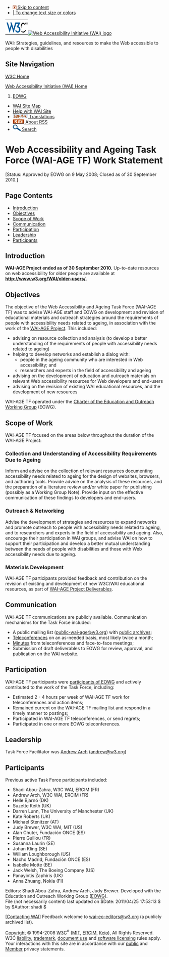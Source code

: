 -   [![](/Icons/downinpage.png) Skip to content](#main)
-   [| To change text size or colors](/WAI/changedesign.html)

[<img src="/Icons/w3c_home" alt="W3C logo" width="72" height="48" />](http://www.w3.org/ "W3C Home")[<img src="/WAI/images/wai-temp.gif" alt="Web Accessibility Initiative (WAI) logo" height="48" />](http://www.w3.org/WAI/ "WAI Home")

WAI: Strategies, guidelines, and resources to make the Web accessible to people with disabilities

Site Navigation
---------------

[W3C Home](http://www.w3.org/)

[Web Accessibility Initiative (WAI) Home](/WAI/)

1.  [EOWG](/WAI/EO)

-   [WAI Site Map](/WAI/sitemap.html)
-   [Help with WAI Site](/WAI/sitehelp.html)
-   [![](/WAI/images/translations-small-1.png) Translations](/WAI/wai-translations.html)
-   [![](/Icons/rss1.gif) About RSS](/WAI/highlights/about-rss.html)
-   [![](/WAI/images/search-icon.png) Search](/WAI/search.php)

Web Accessibility and Ageing Task Force (WAI-AGE TF) Work Statement
===================================================================

\[Status: Approved by EOWG on 9 May 2008; Closed as of 30 September 2010.\]

Page Contents
-------------

-   [Introduction](#intro)
-   [Objectives](#objectives)
-   [Scope of Work](#scope)
-   [Communication](#communication)
-   [Participation](#participation)
-   [Leadership](#leadership)
-   [Participants](#participants)

<span id="intro">Introduction</span>
------------------------------------

**WAI-AGE Project ended as of 30 September 2010.** Up-to-date resources on web accessibility for older people are available at **<http://www.w3.org/WAI/older-users/>**.

<span id="objectives">Objectives</span>
---------------------------------------

The objective of the Web Accessibility and Ageing Task Force (WAI-AGE TF) was to advise WAI-AGE staff and EOWG on development and revision of educational materials and outreach strategies around the requirements of people with accessibility needs related to ageing, in association with the work of the [WAI-AGE Project](http://www.w3.org/WAI/WAI-AGE/). This included:

-   advising on resource collection and analysis (to develop a better understanding of the requirements of people with accessibility needs related to ageing)
-   helping to develop networks and establish a dialog with:
    -   people in the ageing community who are interested in Web accessibility; and
    -   researchers and experts in the field of accessibility and ageing
-   advising on the development of education and outreach materials on relevant Web accessibility resources for Web developers and end-users
-   advising on the revision of existing WAI educational resources, and the development of new resources

WAI-AGE TF operated under the [Charter of the Education and Outreach Working Group](http://www.w3.org/WAI/EO/charter4) (EOWG).

<span id="scope">Scope of Work</span>
-------------------------------------

WAI-AGE TF focused on the areas below throughout the duration of the WAI-AGE Project:

### Collection and Understanding of Accessibility Requirements Due to Ageing

Inform and advise on the collection of relevant resources documenting accessibility needs related to ageing for the design of websites, browsers, and authoring tools. Provide advice on the analysis of these resources, and the preparation of a literature review and/or white paper for publishing (possibly as a Working Group Note). Provide input on the effective communication of these findings to developers and end-users.

### Outreach & Networking

Advise the development of strategies and resources to expand networks and promote outreach to people with accessibility needs related to ageing, and to researchers and experts in the field of accessibility and ageing. Also, encourage their participation in WAI groups, and advise WAI on how to support their participation and develop a better mutual understanding between the needs of people with disabilities and those with Web accessibility needs due to ageing.

### Materials Development

WAI-AGE TF participants provided feedback and contribution on the revision of existing and development of new W3C/WAI educational resources, as part of [WAI-AGE Project Deliverables](http://www.w3.org/WAI/WAI-AGE/deliverables).

<span id="communication">Communication</span>
---------------------------------------------

WAI-AGE TF communications are publicly available. Communication mechanisms for the Task Force included:

-   A public mailing list (public-wai-age@w3.org) with [public archives](http://lists.w3.org/Archives/Public/public-wai-age/);
-   [Teleconferences](http://www.w3.org/WAI/EO/wai-age/teleconf.html) on an as-needed basis, most likely twice a month;
-   [Minutes](http://www.w3.org/WAI/EO/wai-age/teleconf.html#minutes) from teleconferences and face-to-face meetings;
-   Submission of draft deliverables to EOWG for review, approval, and publication on the WAI website.

<span id="participation">Participation</span>
---------------------------------------------

WAI-AGE TF participants were [participants of EOWG](http://www.w3.org/WAI/EO/participation.html) and actively contributed to the work of the Task Force, including:

-   Estimated 2 - 4 hours per week of WAI-AGE TF work for teleconferences and action items;
-   Remained current on the WAI-AGE TF mailing list and respond in a timely manner to postings;
-   Participated in WAI-AGE TF teleconferences, or send regrets;
-   Participated in one or more EOWG teleconferences.

<span id="leadership">Leadership</span>
---------------------------------------

Task Force Facilitator was [Andrew Arch](http://www.w3.org/People/Andrew/Overview.html) (andrew@w3.org)

<span id="participants">Participants</span>
-------------------------------------------

Previous active Task Force participants included:

-   Shadi Abou-Zahra, W3C WAI, ERCIM (FR)
-   Andrew Arch, W3C WAI, ERCIM (FR)
-   Helle Bjarnö (DK)
-   Suzette Keith (UK)
-   Darren Lunn, The University of Manchester (UK)
-   Kate Roberts (UK)
-   Michael Stenitzer (AT)
-   Judy Brewer, W3C WAI, MIT (US)
-   Alan Chuter, Fundación ONCE (ES)
-   Pierre Guillou (FR)
-   Susanna Laurin (SE)
-   Johan Kling (SE)
-   William Loughborough (US)
-   Nacho Madrid, Fundación ONCE (ES)
-   Isabelle Motte (BE)
-   Jack Welsh, The Boeing Company (US)
-   Panayiotis Zaphiris (UK)
-   Anna Zhuang, Nokia (FI)

Editors: Shadi Abou-Zahra, Andrew Arch, Judy Brewer. Developed with the Education and Outreach Working Group ([EOWG](/WAI/EO/)).  
File (not necessarily content) last updated on $Date: 2011/04/25 17:53:13 $ by $Author: shadi $

\[[Contacting WAI](/WAI/contacts)\] Feedback welcome to <wai-eo-editors@w3.org> (a publicly archived list).

[Copyright](/Consortium/Legal/ipr-notice#Copyright) © 1994-2008 [W3C](/)<sup>®</sup> ([MIT](http://www.csail.mit.edu/), [ERCIM](http://www.ercim.org/), [Keio](http://www.keio.ac.jp/)), All Rights Reserved. W3C [liability](/Consortium/Legal/ipr-notice#Legal_Disclaimer), [trademark](/Consortium/Legal/ipr-notice#W3C_Trademarks), [document use](/Consortium/Legal/copyright-documents) and [software licensing](/Consortium/Legal/copyright-software) rules apply. Your interactions with this site are in accordance with our [public](/Consortium/Legal/privacy-statement#Public) and [Member](/Consortium/Legal/privacy-statement#Members) privacy statements.

